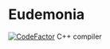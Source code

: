# Eudemonia
[![CodeFactor](https://www.codefactor.io/repository/github/ando233/eudemonia/badge)](https://www.codefactor.io/repository/github/ando233/eudemonia)
C++ compiler
